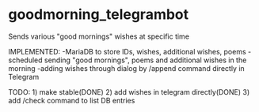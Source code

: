 # goodmorning_telegrambot
Sends various "good mornings" wishes at specific time

IMPLEMENTED:
-MariaDB to store IDs, wishes, additional wishes, poems
-scheduled sending "good mornings", poems and additional wishes in the morning
-adding wishes through dialog by /append command directly in Telegram


 TODO: 
 	1) make stable(DONE)
 	2) add wishes in telegram directly(DONE)
 	3) add /check command to list DB entries